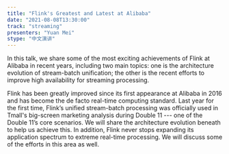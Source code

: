 ```yaml
---
title: "Flink's Greatest and Latest at Alibaba"
date: "2021-08-08T13:30:00" 
track: "streaming"
presenters: "Yuan Mei"
stype: "中文演讲"
---
```

In this talk, we share some of the most exciting achievements of Flink at Alibaba in recent years, including two main topics: one is the architecture evolution of stream-batch unification; the other is the recent efforts to improve high availability for streaming processing. 
 

 Flink has been greatly improved since its first appearance at Alibaba in 2016 and has become the de facto real-time computing standard. Last year for the first time, Flink’s unified stream-batch processing was officially used in Tmall's big-screen marketing analysis during Double 11 --- one of the Double 11’s core scenarios. We will share the architecture evolution beneath to help us achieve this. In addition, Flink never stops expanding its application spectrum to extreme real-time processing. We will discuss some of the efforts in this area as well.